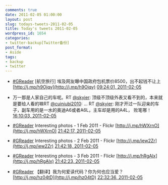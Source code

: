 ```yaml
---
comments: true
date: 2011-02-05 01:00:00
layout: post
slug: todays-tweets-2011-02-05
title: Today's tweets 2011-02-05
wordpress_id: 1654
categories:
- twitter-backup[Twitter备份]
post_format:
- Aside
tags:
- backup
- twitter
---
```





  * [#GReader](http://search.twitter.com/search?q=%23GReader) [航空旅行] 埃及网友曝中国政府包机票价8500，出不起钱不让上 [http://j.mp/h9Ojqv](http://j.mp/h9Ojqv) [09:24:01, 2011-02-05](http://twitter.com/gfrog/statuses/33697318989467648)





  * 万一那是人家自己的车呢。RT [@skyier](http://twitter.com/skyier): 顶级不顶级外表又看不到的，本来就是要给人看的嘛RT [@cuiniubi2010](http://twitter.com/cuiniubi2010): ... RT [@skyier](http://twitter.com/skyier): 刚才开过一队迎亲的车子，副车用的是一水的奥迪A6或者A6L，主车却是用的A4L， 败笔哪！ [16:10:03, 2011-02-05](http://twitter.com/gfrog/statuses/33799499629461504)





  * [#GReader](http://search.twitter.com/search?q=%23GReader) Interesting photos -  1 Feb 2011 - Flickr [http://j.mp/hWXrnO](http://j.mp/hWXrnO) [21:42:17, 2011-02-05](http://twitter.com/gfrog/statuses/33883108189151233)





  * [#GReader](http://search.twitter.com/search?q=%23GReader) Interesting photos -  2 Feb 2011 - Flickr [http://j.mp/iew2Zr](http://j.mp/iew2Zr) [21:42:18, 2011-02-05](http://twitter.com/gfrog/statuses/33883115759869952)





  * [#GReader](http://search.twitter.com/search?q=%23GReader) Interesting photos -  3 Feb 2011 - Flickr [http://j.mp/hRgAlx](http://j.mp/hRgAlx) [21:42:23, 2011-02-05](http://twitter.com/gfrog/statuses/33883132746801152)





  * [#GReader](http://search.twitter.com/search?q=%23GReader) 【翻译】我为何爱读代码？你为何也应当爱？ [http://j.mp/hz04tD](http://j.mp/hz04tD) [22:32:36, 2011-02-05](http://twitter.com/gfrog/statuses/33895772369981440)




